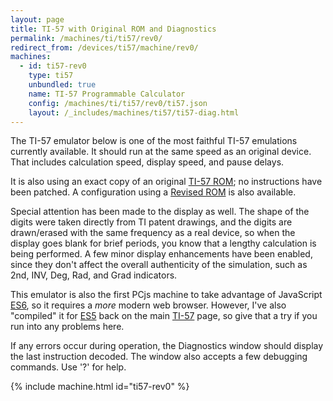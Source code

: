 ```yaml
---
layout: page
title: TI-57 with Original ROM and Diagnostics
permalink: /machines/ti/ti57/rev0/
redirect_from: /devices/ti57/machine/rev0/
machines:
  - id: ti57-rev0
    type: ti57
    unbundled: true
    name: TI-57 Programmable Calculator
    config: /machines/ti/ti57/rev0/ti57.json
    layout: /_includes/machines/ti57/ti57-diag.html
---
```


The TI-57 emulator below is one of the most faithful TI-57 emulations currently available.  It should run at
the same speed as an original device.  That includes calculation speed, display speed, and pause delays.

It is also using an exact copy of an original [TI-57 ROM](/machines/ti/ti57/rom/); no instructions have been patched.
A configuration using a [Revised ROM](../rev1/) is also available.

Special attention has been made to the display as well.  The shape of the digits were taken directly from TI patent
drawings, and the digits are drawn/erased with the same frequency as a real device, so when the display goes blank for
brief periods, you know that a lengthy calculation is being performed.  A few minor display enhancements have been
enabled, since they don't affect the overall authenticity of the simulation, such as
<span class="indTI57">2nd</span>,
<span class="indTI57">INV</span>,
<span class="indTI57">Deg</span>,
<span class="indTI57">Rad</span>, and
<span class="indTI57">Grad</span> indicators.

This emulator is also the first PCjs machine to take advantage of JavaScript [ES6](https://www.w3schools.com/js/js_es6.asp),
so it requires a *more* modern web browser.  However, I've also "compiled" it for [ES5](https://www.w3schools.com/js/js_es5.asp)
back on the main [TI-57](../) page, so give that a try if you run into any problems here.

If any errors occur during operation, the Diagnostics window should display the last instruction decoded.  The window
also accepts a few debugging commands.  Use '?' for help.

{% include machine.html id="ti57-rev0" %}
